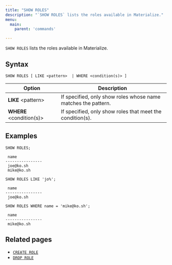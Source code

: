 ```yaml
---
title: "SHOW ROLES"
description: "`SHOW ROLES` lists the roles available in Materialize."
menu:
  main:
    parent: 'commands'

---
```


`SHOW ROLES` lists the roles available in Materialize.

## Syntax

```mzsql
SHOW ROLES [ LIKE <pattern>  | WHERE <condition(s)> ]
```

Option                     | Description
---------------------------|------------
**LIKE** \<pattern\>       | If specified, only show roles whose name matches the pattern.
**WHERE** <condition(s)>   | If specified, only show roles that meet the condition(s).

## Examples

```mzsql
SHOW ROLES;
```
```nofmt
 name
----------------
 joe@ko.sh
 mike@ko.sh
```

```mzsql
SHOW ROLES LIKE 'jo%';
```
```nofmt
 name
----------------
 joe@ko.sh
```

```mzsql
SHOW ROLES WHERE name = 'mike@ko.sh';
```
```nofmt
 name
----------------
 mike@ko.sh
```


## Related pages

- [`CREATE ROLE`](../create-role)
- [`DROP ROLE`](../drop-role)
